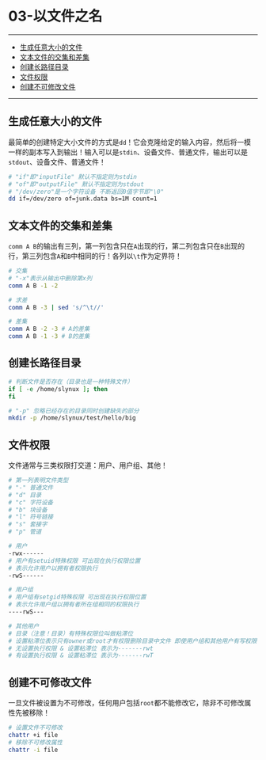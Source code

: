 # 03-以文件之名

------

- [生成任意大小的文件](#生成任意大小的文件)
- [文本文件的交集和差集](#文本文件的交集和差集)
- [创建长路径目录](#创建长路径目录)
- [文件权限](#文件权限)
- [创建不可修改文件](#创建不可修改文件)

------

## 生成任意大小的文件

最简单的创建特定大小文件的方式是`dd`！它会克隆给定的输入内容，然后将一模一样的副本写入到输出！输入可以是`stdin`、设备文件、普通文件，输出可以是`stdout`、设备文件、普通文件！

```bash
# "if"即"inputFile" 默认不指定则为stdin
# "of"即"outputFile" 默认不指定则为stdout
# "/dev/zero"是一个字符设备 不断返回0值字节即"\0"
dd if=/dev/zero of=junk.data bs=1M count=1
```

## 文本文件的交集和差集

`comm A B`的输出有三列，第一列包含只在`A`出现的行，第二列包含只在`B`出现的行，第三列包含`A`和`B`中相同的行！各列以`\t`作为定界符！

```bash
# 交集
# "-x"表示从输出中删除第x列
comm A B -1 -2

# 求差
comm A B -3 | sed 's/^\t//'

# 差集
comm A B -2 -3 # A的差集
comm A B -1 -3 # B的差集
```

## 创建长路径目录

```bash
# 判断文件是否存在（目录也是一种特殊文件）
if [ -e /home/slynux ]; then
fi

# "-p" 忽略已经存在的目录同时创建缺失的部分
mkdir -p /home/slynux/test/hello/big
```

## 文件权限

文件通常与三类权限打交道：用户、用户组、其他！

```bash
# 第一列表明文件类型
# "-" 普通文件
# "d" 目录
# "c" 字符设备
# "b" 块设备
# "l" 符号链接
# "s" 套接字
# "p" 管道

# 用户
-rwx------
# 用户有setuid特殊权限 可出现在执行权限位置
# 表示允许用户以拥有者权限执行
-rwS------

# 用户组
# 用户组有setgid特殊权限 可出现在执行权限位置
# 表示允许用户组以拥有者所在组相同的权限执行
----rwS---

# 其他用户
# 目录（注意！目录）有特殊权限位叫做粘滞位
# 设置粘滞位表示只有owner或root才有权限删除目录中文件 即使用户组和其他用户有写权限也不好使
# 无设置执行权限 & 设置粘滞位 表示为-------rwt
# 有设置执行权限 & 设置粘滞位 表示为-------rwT
```

## 创建不可修改文件

一旦文件被设置为不可修改，任何用户包括`root`都不能修改它，除非不可修改属性先被移除！

```bash
# 设置文件不可修改
chattr +i file
# 移除不可修改属性
chattr -i file
```

